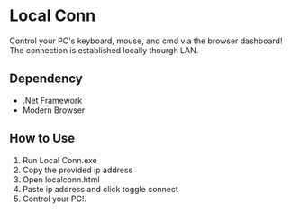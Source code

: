 # Local Conn
Control your PC's keyboard, mouse, and cmd via the browser dashboard! The connection is established locally thourgh LAN.

## Dependency
* .Net Framework
* Modern Browser

## How to Use
1. Run Local Conn.exe
2. Copy the provided ip address
3. Open localconn.html
4. Paste ip address and click toggle connect
5. Control your PC!.
